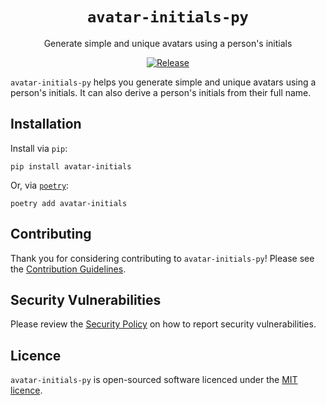 <div align="center">

# `avatar-initials-py`

Generate simple and unique avatars using a person's initials

[![Release](https://img.shields.io/github/v/release/axieum/avatar-initials-py?style=for-the-badge&include_prereleases&sort=semver)][release]

</div>

<!-- <img alt="example avatars" src="examples.gif" width="50%" align="right"> -->

`avatar-initials-py` helps you generate simple and unique avatars using a
person's initials. It can also derive a person's initials from their full name.

## Installation

Install via `pip`:

```shell
pip install avatar-initials
```

Or, via [`poetry`][poetry]:

```shell
poetry add avatar-initials
```

## Contributing

Thank you for considering contributing to `avatar-initials-py`! Please see the
[Contribution Guidelines][contributing].

## Security Vulnerabilities

Please review the [Security Policy][security] on how to report security
vulnerabilities.

## Licence

`avatar-initials-py` is open-sourced software licenced under the
[MIT licence][licence].

[contributing]: CONTRIBUTING.md
[licence]: https://opensource.org/licenses/MIT
[poetry]: https://python-poetry.org/
[pypi]: https://pypi.org/
[release]: https://github.com/axieum/authme/releases/latest
[security]: SECURITY.md
